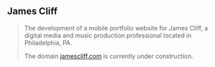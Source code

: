 ## James Cliff

> The development of a mobile portfolio website for James Cliff, a digital media and music production professional located in Philadelphia, PA.
> 
> The domain [jamescliff.com](https://jamescliff.com) is currently under construction.
